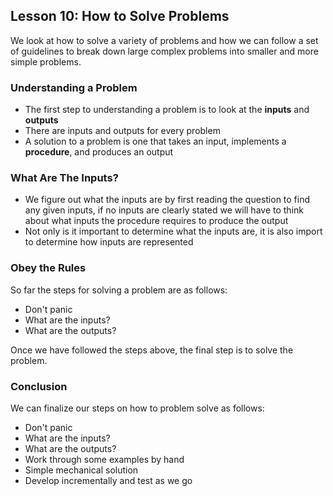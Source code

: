 ## Lesson 10: How to Solve Problems

We look at how to solve a variety of problems and how we can follow a set of guidelines to break down large complex problems into smaller and more simple problems.

### Understanding a Problem
* The first step to understanding a problem is to look at the **inputs** and **outputs**
* There are inputs and outputs for every problem
* A solution to a problem is one that takes an input, implements a **procedure**, and produces an output

### What Are The Inputs?
* We figure out what the inputs are by first reading the question to find any given inputs, if no inputs are clearly stated we will have to think about what inputs the procedure requires to produce the output
* Not only is it important to determine what the inputs are, it is also import to determine how inputs are represented

### Obey the Rules
So far the steps for solving a problem are as follows:
  * Don't panic
  * What are the inputs?
  * What are the outputs?
  
Once we have followed the steps above, the final step is to solve the problem.

### Conclusion
We can finalize our steps on how to problem solve as follows:
  * Don't panic
  * What are the inputs?
  * What are the outputs?
  * Work through some examples by hand
  * Simple mechanical solution
  * Develop incrementally and test as we go

